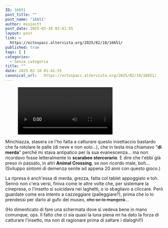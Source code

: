 ```yaml
---
ID: 16651
post_title: ""
post_name: "16651"
author: minioctt
post_date: 2025-02-10 01:41:55
layout: post
link: >
  https://octospacc.altervista.org/2025/02/10/16651/
published: true
tags: [ ]
categories:
  - Senza categoria
title: ""
date: 2025-02-10 01:41:55
canonical_url:   https://octospacc.altervista.org/2025/02/10/16651/
---
```

<!-- wp:video {"id":16650} -->
<figure class="wp-block-video"><video controls src="{{site.cdnurl}}/assets/uploads/2025/02/20250210_011621-1.mp4"></video></figure>
<!-- /wp:video -->

<!-- wp:paragraph -->
<p></p>
<!-- /wp:paragraph -->

<!-- wp:paragraph -->
<p>Minchiazza, stasera ce l'ho fatta a catturare questo insettaccio bastardo che fa rotolare le palle (di neve e non solo...), che in testa mia chiamavo "<strong>di merda</strong>" perché mi stava antipatico per la sua evanescenza... ma non ricordavo fosse letteralmente lo <strong>scarabeo stercorario</strong>. E dire che l'ebbi già preso in passato, in altri <strong>Animal Crossing</strong>, se non ricordo male, boh... (Sviluppo sintomi di demenza senile ad appena 20 anni con questo gioco.)</p>
<!-- /wp:paragraph -->

<!-- wp:paragraph -->
<p>La ripresa è anch'essa di merda, grezza, fatta col tablet appoggiato e toh. Sennò non c'era versi, finiva come le altre volte che, per sistemare la cinepresa, o l'insetto si suicidava nei laghetti, o io sbagliavo a cliccare. Però guardate come era intento a cazzeggiare (palleggiare?), prima che io lo prendessi per darlo al gufo del museo, <s>che se lo mangerà</s>...</p>
<!-- /wp:paragraph -->

<!-- wp:paragraph -->
<p>(Ho dimenticato di fare una schermata dove si vedeva bene in mano comunque, ops. Il fatto che ci sia quasi la luna piena mi ha dato la forza di catturare l'insetto, ma non di ragionare prima di saltare i dialoghi!!)</p>
<!-- /wp:paragraph -->
